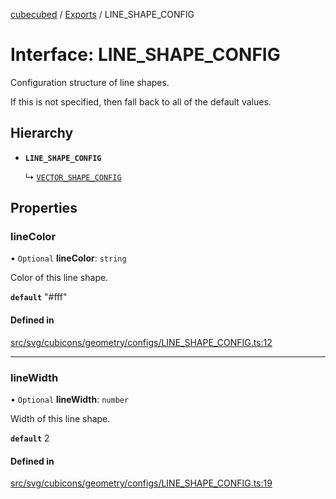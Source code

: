 [cubecubed](/reference/README.md) / [Exports](/reference/modules.md) / LINE\_SHAPE\_CONFIG

# Interface: LINE\_SHAPE\_CONFIG

Configuration structure of line shapes.

If this is not specified, then fall back to all of the default values.

## Hierarchy

- **`LINE_SHAPE_CONFIG`**

  ↳ [`VECTOR_SHAPE_CONFIG`](/reference/interfaces/VECTOR_SHAPE_CONFIG.md)

## Properties

### lineColor

• `Optional` **lineColor**: `string`

Color of this line shape.

**`default`** "#fff"

#### Defined in

[src/svg/cubicons/geometry/configs/LINE_SHAPE_CONFIG.ts:12](https://github.com/imaphatduc/cubecubed/blob/0c47e8e/src/svg/cubicons/geometry/configs/LINE_SHAPE_CONFIG.ts#L12)

___

### lineWidth

• `Optional` **lineWidth**: `number`

Width of this line shape.

**`default`** 2

#### Defined in

[src/svg/cubicons/geometry/configs/LINE_SHAPE_CONFIG.ts:19](https://github.com/imaphatduc/cubecubed/blob/0c47e8e/src/svg/cubicons/geometry/configs/LINE_SHAPE_CONFIG.ts#L19)
